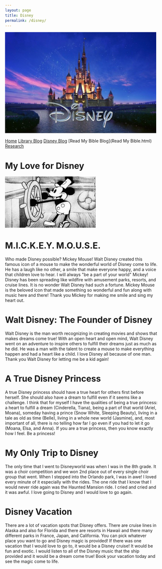 ```yaml
---
layout: page
title: Disney
permalink: /disney/
---
```

<img src="/Assets/Disney.jpg" width="500px" length="500px">

[Home](index.html)
[Library Blog](library.html)
[Disney Blog](Disney.html)
[Read My Bible Blog](Read My Bible.html)
[Research](Research.html)

# My Love for Disney

<img src="/Assets/Mickey Mouse.jpg" width="300px" length="300px">

#  M.I.C.K.E.Y. M.O.U.S.E.
 Who made Disney possible? Mickey Mouse! Walt Disney created this famous icon of a mouse to make the wonderful world of Disney come to life. He has a laugh like no other, a smile that make everyone happy, and a voice that children love to hear. I will always "be a part of your world" Mickey! Disney has been spreading like wildfire with amusement parks, resorts, and cruise lines. It is no wonder Walt Disney had such a fortune. Mickey Mouse is the beloved icon that made something so wonderful and fun along with music here and there! Thank you Mickey for making me smile and sing my heart out.





#  Walt Disney: The Founder of Disney
 Walt Disney is the man worth recognizing in creating movies and shows that makes dreams come true! With an open heart and open mind, Walt Disney went on an adventure to inspire others to fulfill their dreams just as much as he did. He was a man with the talent to create a mouse to make everything happen and had a heart like a child. I love Disney all because of one man. Thank you Walt Disney for letting me be a kid again!





#  A True Disney Princess
 A true Disney princess should have a true heart for others first before herself. She should also have a dream to fulfill even if it seems like a challenge. I think that for myself I have the qualities of being a true princess: a heart to fulfill a dream (Cinderella, Tiana), being a part of that world (Ariel, Moana), someday having a prince (Snow White, Sleeping Beauty), living in a tale as old as time (Belle), living in a whole new world (Jasmine), and, most important of all, there is no telling how far I go even if you had to let it go (Moana, Elsa, and Anna). If you are a true princess, then you know exactly how I feel. Be a princess!





#  My Only Trip to Disney
 The only time that I went to Disneyworld was when I was in the 8th grade. It was a choir competition and we won 2nd place out of every single choir group that went. When I stepped into the Orlando park, I was in awe! I loved every minute of it especially with the rides. The one ride that I know that I would never ride again was the Haunted Mansion ride. I cried and cried and it was awful. I love going to Disney and I would love to go again.





#  Disney Vacation
There are a lot of vacation spots that Disney offers. There are cruise lines in Alaska and also for Florida and there are resorts in Hawaii and there many different parks in France, Japan, and California. You can pick whatever place you want to go and Disney magic is provided! If there was one vacation that I would love to go to, it would be a Disney cruise! It would be fun and exotic. I would listen to all of the Disney music that the ship provided and it would be a dream come true! Book your vacation today and see the magic come to life.
